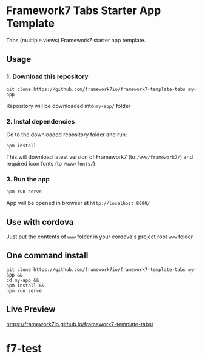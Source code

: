 # Framework7 Tabs Starter App Template

Tabs (multiple views) Framework7 starter app template.

## Usage

### 1. Download this repository
```
git clone https://github.com/framework7io/framework7-template-tabs my-app
```

Repository will be downloaded into `my-app/` folder

### 2. Instal dependencies

Go to the downloaded repository folder and run:
```
npm install
```

This will download latest version of Framework7 (to `/www/framework7/`) and required icon fonts (to `/www/fonts/`)

### 3. Run the app

```
npm run serve
```

App will be opened in browser at `http://localhost:8080/`

## Use with cordova

Just put the contents of `www` folder in your cordova's project root `www` folder

## One command install

```
git clone https://github.com/framework7io/framework7-template-tabs my-app &&
cd my-app &&
npm install &&
npm run serve
```

## Live Preview

https://framework7io.github.io/framework7-template-tabs/
# f7-test
